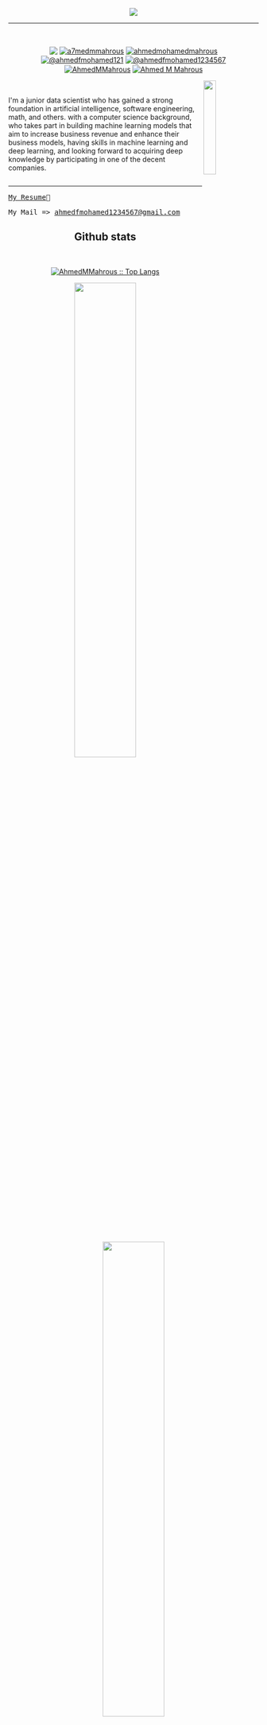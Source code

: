 
<p align='center'>
<img src="https://readme-typing-svg.herokuapp.com?color=%2336BCF7&size=25&center=true&vCenter=true&width=433&height=75&lines=I'm+Ahmed+Mohamed;Data+Scientist+and+Kaggle+Master;%40ahmedmohamedmahrous">
</p>
<hr>
<br>

<p align="center">
<a href = "https://www.linkedin.com/in/ahmed-mohamed-mahrous-19304517b/"><img align="center" src="https://img.shields.io/badge/LinkedIn-0077B5?style=for-the-badge&logo=linkedin&logoColor=white" /></a> 
<a href="https://twitter.com/a7medmmahrous" target="blank"><img align="center" src="https://img.shields.io/badge/Twitter-1DA1F2?style=for-the-badge&logo=twitter&logoColor=white" alt="a7medmmahrous" /></a>
<a href="https://kaggle.com/ahmedmohamedmahrous" target="blank"><img align="center" src='https://img.shields.io/badge/Kaggle-20BEFF?style=for-the-badge&logo=Kaggle&logoColor=white' alt="ahmedmohamedmahrous" /></a>
<a href="https://www.hackerrank.com/ahmedfmohamed121" target="blank"><img align="center" src="https://img.shields.io/badge/-Hackerrank-2EC866?style=for-the-badge&logo=HackerRank&logoColor=white" alt="@ahmedfmohamed121" /></a>
<a href="https://www.datacamp.com/profile/ahmedfmohamed1234567" target="blank"><img align="center" src="https://img.shields.io/badge/Datacamp-05192D?style=for-the-badge&logo=datacamp&logoColor=white" alt="@ahmedfmohamed1234567" /></a>
<a href="https://leetcode.com/AhmedMMahrous/" target="blank"><img align="center" src="https://img.shields.io/badge/-LeetCode-FFA116?style=for-the-badge&logo=LeetCode&logoColor=black" alt="AhmedMMahrous" /></a>
<a href="https://www.goodreads.com/user/show/156859967-ahmed-m-mahrous" target="blank"><img align="center" src="https://img.shields.io/badge/Goodreads-372213?style=for-the-badge&logo=goodreads&logoColor=white" alt="Ahmed M Mahrous" /></a>
</p>

<img src="https://media4.giphy.com/media/qgQUggAC3Pfv687qPC/giphy.gif?cid=ecf05e47vbic6p062m2eduqwskkfzj8niosfbmhhrzl2fo1v&amp;rid=giphy.gif&amp;ct=g" align="right" width="22%" />
<br>


  
I'm a junior data scientist who has gained a strong foundation in artificial intelligence, software engineering, math, and others. with a computer science background, who takes part in building machine learning models that aim to increase business revenue and enhance their business models, having skills in machine learning and deep learning, and looking forward to acquiring deep knowledge by participating in one of the decent companies.
<br>

<div id="header" align="left">  
   <img src="https://komarev.com/ghpvc/?username=AhmedMMahrous&style=flat-square&color=blue" alt=""/>
 
---

<kbd>[My Resume](https://drive.google.com/file/d/1xAu_7USe5FplbJB1xBytjCRpN8uJ93BH/view?usp=sharing)📄</kbd>
  
<kbd >My Mail => ahmedfmohamed1234567@gmail.com </kbd>






  <div>
    <h2 align="center"> Github stats </h2>
      <br/>
        <p align="center">
          <a href="https://github.com/AhmedMMahrous/">
          <img src="https://github-readme-stats.vercel.app/api/top-langs/?username=AhmedMMahrous&langs_count=6&theme=gruvbox&layout=compact&hide_border=true" alt="AhmedMMahrous :: Top Langs" /></a>
        </p>
        <p align="center">
          <a href="https://github.com/AhmedMMahrous/">
          <img width="49.5%" src="https://github-readme-stats.vercel.app/api?username=AhmedMMahrous&show_icons=true&theme=gruvbox&hide_border=true" />
          <img width="49.5%" src="https://github-readme-streak-stats.herokuapp.com/?user=AhmedMMahrous&theme=gruvbox&hide_border=true" />
          </a>
       </p>
   
  </div>    

[![Ashutosh's github activity graph](https://github-readme-activity-graph.cyclic.app/graph?username=ahmedmmahrous&bg_color=0a0a0a&color=ffffff&line=8184df&point=1c1717&area=true&hide_border=true)](https://github.com/ashutosh00710/github-readme-activity-graph)
  
<hr>
<br>
<br>
<p align="center">Thank's for visiting my Github Profile ❤️</p>


